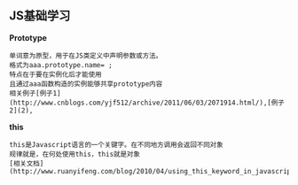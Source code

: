JS基础学习
--
**Prototype**

```
单词意为原型，用于在JS类定义中声明参数或方法。
格式为aaa.prototype.name= ;
特点在于要在实例化后才能使用
且通过aaa函数构造的实例能够共享prototype内容
相关例子[例子1](http://www.cnblogs.com/yjf512/archive/2011/06/03/2071914.html/),[例子2](2),
```
**this**
```
this是Javascript语言的一个关键字。在不同地方调用会返回不同对象
规律就是，在何处使用this，this就是对象
[相关文档](http://www.ruanyifeng.com/blog/2010/04/using_this_keyword_in_javascript.html/)
```



[1]:http://www.cnblogs.com/yjf512/archive/2011/06/03/2071914.html/
[2]:http://blog.csdn.net/tianyitianyi1/article/details/6929916/
[3]:http://www.ruanyifeng.com/blog/2010/04/using_this_keyword_in_javascript.html/
